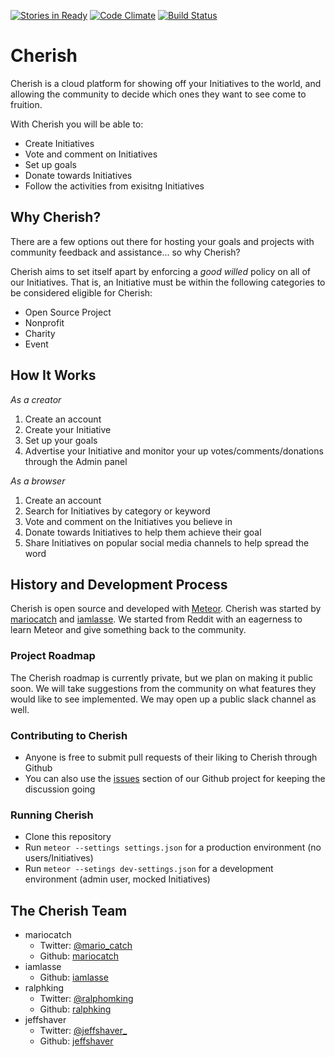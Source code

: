[![Stories in Ready](https://badge.waffle.io/mtr-cherish/cherish.png?label=ready&title=Ready)](https://waffle.io/mtr-cherish/cherish)
[![Code Climate](https://codeclimate.com/github/mtr-cherish/cherish/badges/gpa.svg)](https://codeclimate.com/github/mtr-cherish/cherish)
[![Build Status](https://travis-ci.org/mtr-cherish/cherish.svg?branch=dev)](https://travis-ci.org/mtr-cherish/cherish)
# Cherish

Cherish is a cloud platform for showing off your Initiatives to the world, and allowing the community to decide which ones they want to see come to fruition.

With Cherish you will be able to:

* Create Initiatives
* Vote and comment on Initiatives
* Set up goals
* Donate towards Initiatives
* Follow the activities from exisitng Initiatives

## Why Cherish?

There are a few options out there for hosting your goals and projects with community feedback and assistance... so why Cherish?

Cherish aims to set itself apart by enforcing a *good willed* policy on all of our Initiatives. That is, an Initiative must be within the following categories to be considered eligible for Cherish:

* Open Source Project
* Nonprofit
* Charity
* Event

## How It Works

*As a creator*

1. Create an account
2. Create your Initiative
3. Set up your goals
4. Advertise your Initiative and monitor your up votes/comments/donations through the Admin panel

*As a browser*

1. Create an account
2. Search for Initiatives by category or keyword
3. Vote and comment on the Initiatives you believe in
4. Donate towards Initiatives to help them achieve their goal
5. Share Initiatives on popular social media channels to help spread the word

## History and Development Process

Cherish is open source and developed with [Meteor](https://www.meteor.com/). Cherish was started by [mariocatch](https://github.com/mariocatch) and [iamlasse](https://github.com/iamlasse). We started from Reddit with an eagerness to learn Meteor and give something back to the community.

### Project Roadmap

The Cherish roadmap is currently private, but we plan on making it public soon. We will take suggestions from the community on what features they would like to see implemented. We may open up a public slack channel as well.

### Contributing to Cherish

* Anyone is free to submit pull requests of their liking to Cherish through Github
* You can also use the [issues](https://github.com/mtr-cherish/cherish/issues) section of our Github project for keeping the discussion going

### Running Cherish

* Clone this repository
* Run `meteor --settings settings.json` for a production environment (no users/Initiatives)
* Run `meteor --setings dev-settings.json` for a development environment (admin user, mocked Initiatives)

## The Cherish Team

* mariocatch
  * Twitter: [@mario_catch](https://twitter.com/mario_catch)
  * Github: [mariocatch](https://github.com/mariocatch)
* iamlasse
  * Github: [iamlasse](https://github.com/iamlasse)
* ralphking
  * Twitter: [@ralphomking](https://twitter.com/ralphomking)
  * Github: [ralphking](https://github.com/ralphking)
* jeffshaver
  * Twitter: [@jeffshaver_](https://twitter.com/jeffshaver_)
  * Github: [jeffshaver](https://github.com/jeffshaver)
